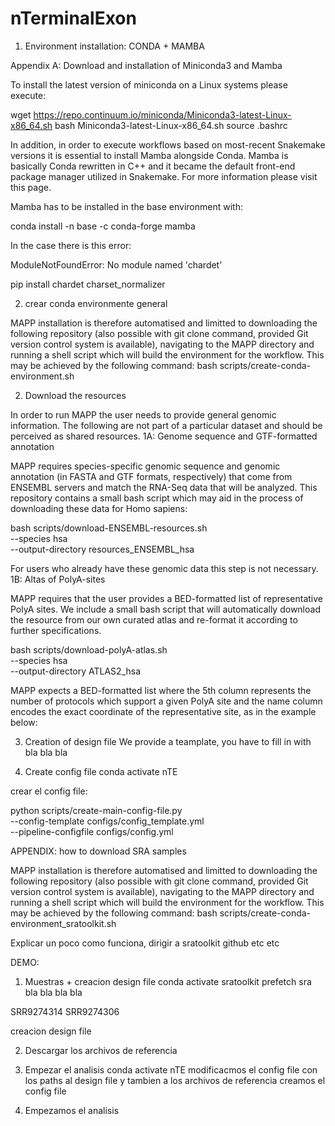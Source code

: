 # nTerminalExon

1. Environment installation: CONDA + MAMBA

Appendix A: Download and installation of Miniconda3 and Mamba

To install the latest version of miniconda on a Linux systems please execute:

wget https://repo.continuum.io/miniconda/Miniconda3-latest-Linux-x86_64.sh
bash Miniconda3-latest-Linux-x86_64.sh
source .bashrc

In addition, in order to execute workflows based on most-recent Snakemake versions it is essential to install Mamba alongside Conda. Mamba is basically Conda rewritten in C++ and it became the default front-end package manager utilized in Snakemake. For more information please visit this page.

Mamba has to be installed in the base environment with:

conda install -n base -c conda-forge mamba

In the case there is this error:

 ModuleNotFoundError: No module named 'chardet'

 pip install chardet charset_normalizer

2. crear conda environmente general

MAPP installation is therefore automatised and limitted to downloading the following repository (also possible with git clone command, provided Git version control system is available), navigating to the MAPP directory and running a shell script which will build the environment for the workflow. This may be achieved by the following command: bash scripts/create-conda-environment.sh

2. Download the resources

In order to run MAPP the user needs to provide general genomic information. The following are not part of a particular dataset and should be perceived as shared resources.
1A: Genome sequence and GTF-formatted annotation

MAPP requires species-specific genomic sequence and genomic annotation (in FASTA and GTF formats, respectively) that come from ENSEMBL servers and match the RNA-Seq data that will be analyzed. This repository contains a small bash script which may aid in the process of downloading these data for Homo sapiens:

bash scripts/download-ENSEMBL-resources.sh \
  --species hsa \
  --output-directory resources_ENSEMBL_hsa

For users who already have these genomic data this step is not necessary.
1B: Altas of PolyA-sites

MAPP requires that the user provides a BED-formatted list of representative PolyA sites. We include a small bash script that will automatically download the resource from our own curated atlas and re-format it according to further specifications.

bash scripts/download-polyA-atlas.sh \
  --species hsa \
  --output-directory ATLAS2_hsa

MAPP expects a BED-formatted list where the 5th column represents the number of protocols which support a given PolyA site and the name column encodes the exact coordinate of the representative site, as in the example below:

3. Creation of design file
We provide a teamplate, you have to fill in with bla bla bla

4. Create config file
conda activate nTE

crear el config file:

python scripts/create-main-config-file.py \
  --config-template configs/config_template.yml \
  --pipeline-configfile configs/config.yml

APPENDIX: how to download SRA samples

MAPP installation is therefore automatised and limitted to downloading the following repository (also possible with git clone command, provided Git version control system is available), navigating to the MAPP directory and running a shell script which will build the environment for the workflow. This may be achieved by the following command: bash scripts/create-conda-environment_sratoolkit.sh

Explicar un poco como funciona, dirigir a sratoolkit github etc etc

DEMO:

1. Muestras + creacion design file
conda activate sratoolkit
prefetch sra bla bla bla bla

SRR9274314
SRR9274306


creacion design file

2. Descargar los archivos de referencia

3. Empezar el analisis
conda activate nTE
modificacmos el config file con los paths al design file y tambien a los archivos de referencia
creamos el config file

4. Empezamos el analisis